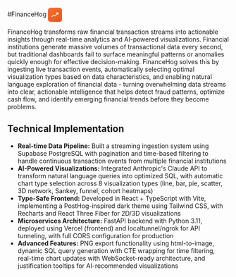 #FinanceHog <img src="frontend/public/favicon.svg" alt="FinanceHog Logo" width="32" height="32" style="vertical-align: middle; margin-right: 10px;">

FinanceHog transforms raw financial transaction streams into actionable insights through real-time analytics and AI-powered visualizations. Financial institutions generate massive volumes of transactional data every second, but traditional dashboards fail to surface meaningful patterns or anomalies quickly enough for effective decision-making. FinanceHog solves this by ingesting live transaction events, automatically selecting optimal visualization types based on data characteristics, and enabling natural language exploration of financial data - turning overwhelming data streams into clear, actionable intelligence that helps detect fraud patterns, optimize cash flow, and identify emerging financial trends before they become problems.

## Technical Implementation

- **Real-time Data Pipeline:** Built a streaming ingestion system using Supabase PostgreSQL with pagination and time-based filtering to handle continuous transaction events from multiple financial institutions
- **AI-Powered Visualizations:** Integrated Anthropic's Claude API to transform natural language queries into optimized SQL, with automatic chart type selection across 8 visualization types (line, bar, pie, scatter, 3D network, Sankey, funnel, cohort heatmaps)
- **Type-Safe Frontend:** Developed in React + TypeScript with Vite, implementing a PostHog-inspired dark theme using Tailwind CSS, with Recharts and React Three Fiber for 2D/3D visualizations
- **Microservices Architecture:** FastAPI backend with Python 3.11, deployed using Vercel (frontend) and localtunnel/ngrok for API tunneling, with full CORS configuration for production
- **Advanced Features:** PNG export functionality using html-to-image, dynamic SQL query generation with CTE wrapping for time filtering, real-time chart updates with WebSocket-ready architecture, and justification tooltips for AI-recommended visualizations
